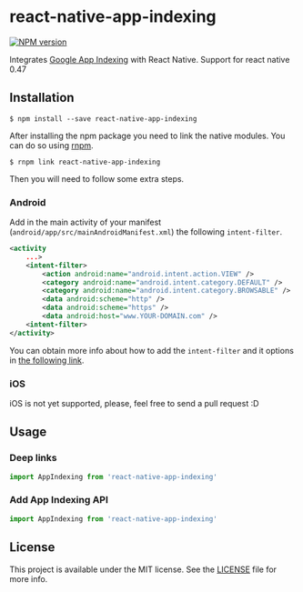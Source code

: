 # react-native-app-indexing

[![NPM version][npm-image]][npm-url]


Integrates [Google App Indexing](https://firebase.google.com/docs/app-indexing/) with React Native.
Support for react native 0.47


## Installation

```
$ npm install --save react-native-app-indexing
```

After installing the npm package you need to link the native modules. You can do so
using [rnpm](https://github.com/rnpm/rnpm).

```
$ rnpm link react-native-app-indexing
```

Then you will need to follow some extra steps.

### Android

Add in the main activity of your manifest (`android/app/src/mainAndroidManifest.xml`) the following `intent-filter`.

```xml
<activity
    ...>
    <intent-filter>
        <action android:name="android.intent.action.VIEW" />
        <category android:name="android.intent.category.DEFAULT" />
        <category android:name="android.intent.category.BROWSABLE" />
        <data android:scheme="http" />
        <data android:scheme="https" />
        <data android:host="www.YOUR-DOMAIN.com" />
    <intent-filter>
</activity>
```

You can obtain more info about how to add the `intent-filter` and it options in
[the following link](https://firebase.google.com/docs/app-indexing/android/app#add-intent-filters).

### iOS

iOS is not yet supported, please, feel free to send a pull request :D



## Usage


### Deep links

```js
import AppIndexing from 'react-native-app-indexing'
```

### Add App Indexing API

```js
import AppIndexing from 'react-native-app-indexing'
```


## License

This project is available under the MIT license. See the [LICENSE](LICENSE) file for more info.


[npm-image]: https://img.shields.io/npm/v/react-native-app-indexing.svg?style=flat
[npm-url]: https://npmjs.org/package/react-native-app-indexing
